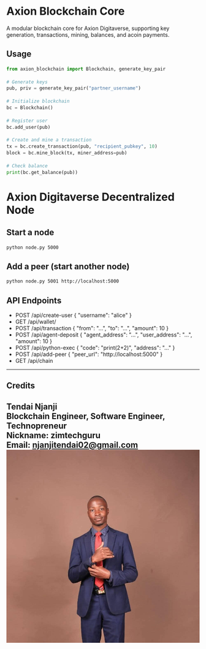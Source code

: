 # Axion Blockchain Core

A modular blockchain core for Axion Digitaverse, supporting key generation, transactions, mining, balances, and acoin payments.

## Usage

```python
from axion_blockchain import Blockchain, generate_key_pair

# Generate keys
pub, priv = generate_key_pair("partner_username")

# Initialize blockchain
bc = Blockchain()

# Register user
bc.add_user(pub)

# Create and mine a transaction
tx = bc.create_transaction(pub, "recipient_pubkey", 10)
block = bc.mine_block(tx, miner_address=pub)

# Check balance
print(bc.get_balance(pub))
```

# Axion Digitaverse Decentralized Node

## Start a node
```sh
python node.py 5000
```

## Add a peer (start another node)
```sh
python node.py 5001 http://localhost:5000
```

## API Endpoints
- POST /api/create-user { "username": "alice" }
- GET /api/wallet/<address>
- POST /api/transaction { "from": "...", "to": "...", "amount": 10 }
- POST /api/agent-deposit { "agent_address": "...", "user_address": "...", "amount": 10 }
- POST /api/python-exec { "code": "print(2+2)", "address": "..." }
- POST /api/add-peer { "peer_url": "http://localhost:5000" }
- GET /api/chain

---
## Credits

**Tendai Njanji**  
Blockchain Engineer, Software Engineer, Technopreneur  
Nickname: **zimtechguru**  
Email: njanjitendai02@gmail.com  
![Profile](backend\uploads\Facebook_creation_1057380959835973.jpeg)
---